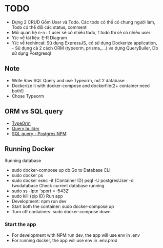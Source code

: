 # TODO
 - Dựng 2 CRUD Gồm User và Todo. Các todo có thể có chung người làm, Todo có thể đổi các status, comment
 - Mối quan hệ n-n : 1 user sẽ có nhiều todo, 1 todo thì sẽ có nhiều user
 - Y/c về tài liệu: E-R Diagram
 - Y/c về techincal: Sử dụng ExpressJS, có sử dụng Dockerize application,  - Sử dụng cả 2 cách ORM (typeorm, prisma,….) và dựng QueryBuiler, Db sử dụng Postgresql
## Note
 - Write Raw SQL Query and use Typeorm, not 2 database
 - Dockerize it with docker-compose and dockerfile(2+ container need both!)
 - Chose Typeorm

 ## ORM vs SQL query
 - [TypeOrm](https://typeorm.io/)
 - [Query builder](https://typeorm.io/select-query-builder)
 - [SQL query - Postgres NPM](https://www.npmjs.com/package/pg)

 ## Running Docker
 Running database
 - sudo docker-compose up db
 Go to Database CLI
 - sudo docker ps
 - sudo docker exec -it {Container ID} psql -U postgresUser -d twodatabase
 Check current database running
 - sudo ss -lptn 'sport = :5432'
 - sudo kill {pip ID}
 Run app
 - Development: npm run dev
 - Start both the container: sudo docker-compose up
 - Turn off containers: sudo docker-compose down


### Start the app
 - For development with NPM run dev, the app will use env in .env
 - For running docker, the app will use env in .env.prod